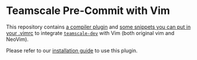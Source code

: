# Teamscale Pre-Commit with Vim

This repository contains [a compiler plugin](./compiler/teamscale.vim) and [some snippets you can put in your .vimrc](./vimrc.vim) to integrate [`teamscale-dev`](https://docs.teamscale.com/getting-started/other-ides/) with Vim (both original vim and NeoVim).

Please refer to our [installation guide](https://docs.teamscale.com/howto/integrating-with-your-ide/other-ides/#vim-neovim) to use this plugin.
